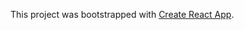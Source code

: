 This project was bootstrapped with [Create React App](https://github.com/facebook/create-react-app).  